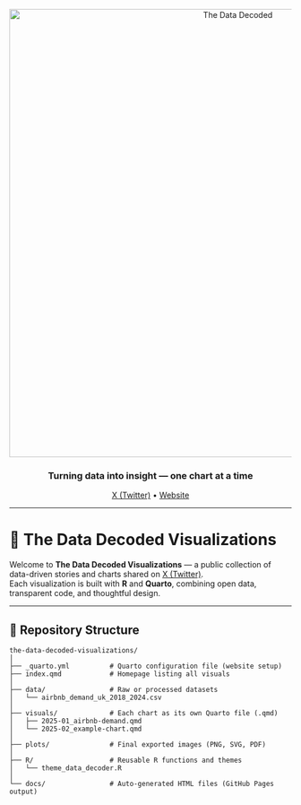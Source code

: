 <p align="center">
  <img src="https://raw.githubusercontent.com/your-username/The-Data-Decoded/main/plots/banner.png" width="800" alt="The Data Decoded">
</p>

<h3 align="center">Turning data into insight — one chart at a time</h3>

<p align="center">
  <a href="https://x.com/TheDataDecoder">X (Twitter)</a> •
  <a href="https://yourusername.github.io/The-Data-Decoded">Website</a>
</p>

---


# 🧠 The Data Decoded Visualizations

Welcome to **The Data Decoded Visualizations** — a public collection of data-driven stories and charts shared on [X (Twitter)](https://x.com/TheDataDecoded).  
Each visualization is built with **R** and **Quarto**, combining open data, transparent code, and thoughtful design.

---

## 📁 Repository Structure

```text
the-data-decoded-visualizations/
│
├── _quarto.yml          # Quarto configuration file (website setup)
├── index.qmd            # Homepage listing all visuals
│
├── data/                # Raw or processed datasets
│   └── airbnb_demand_uk_2018_2024.csv
│
├── visuals/             # Each chart as its own Quarto file (.qmd)
│   ├── 2025-01_airbnb-demand.qmd
│   └── 2025-02_example-chart.qmd
│
├── plots/               # Final exported images (PNG, SVG, PDF)
│
├── R/                   # Reusable R functions and themes
│   └── theme_data_decoder.R
│
└── docs/                # Auto-generated HTML files (GitHub Pages output)
